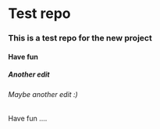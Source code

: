 # Test repo
### This is a test repo for the new project
#### Have fun
##### Another edit
###### Maybe another edit :)

Have fun ....
